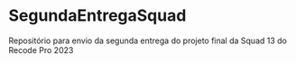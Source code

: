 # SegundaEntregaSquad
Repositório para envio da segunda entrega do projeto final da Squad 13 do Recode Pro 2023
